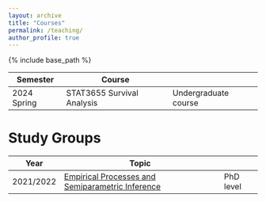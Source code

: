 ```yaml
---
layout: archive
title: "Courses"
permalink: /teaching/
author_profile: true
---
```


{% include base_path %}

| Semester       | Course                        |                         |
| --------       | -----------                   | ---------               |
| 2024 Spring    | STAT3655 Survival Analysis    | Undergraduate course    |



Study Groups
======
| Year           | Topic                                                                             |              |
| --------       | -----------                                                                       | ------       |
| 2021/2022      | [Empirical Processes and Semiparametric Inference](/teaching/epsi-study-group)    | PhD level    |


